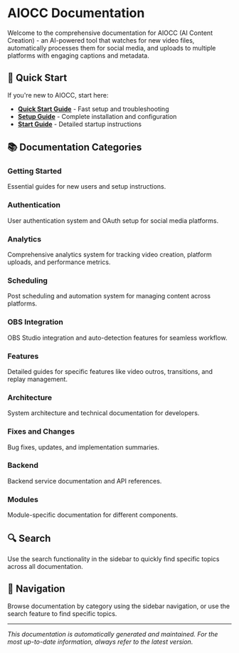# AIOCC Documentation

Welcome to the comprehensive documentation for AIOCC (AI Content Creation) - an AI-powered tool that watches for new video files, automatically processes them for social media, and uploads to multiple platforms with engaging captions and metadata.

## 🚀 Quick Start

If you're new to AIOCC, start here:

- **[Quick Start Guide](getting-started/QUICK_START.md)** - Fast setup and troubleshooting
- **[Setup Guide](getting-started/SETUP_GUIDE.md)** - Complete installation and configuration
- **[Start Guide](getting-started/START_GUIDE.md)** - Detailed startup instructions

## 📚 Documentation Categories

### Getting Started
Essential guides for new users and setup instructions.

### Authentication
User authentication system and OAuth setup for social media platforms.

### Analytics
Comprehensive analytics system for tracking video creation, platform uploads, and performance metrics.

### Scheduling
Post scheduling and automation system for managing content across platforms.

### OBS Integration
OBS Studio integration and auto-detection features for seamless workflow.

### Features
Detailed guides for specific features like video outros, transitions, and replay management.

### Architecture
System architecture and technical documentation for developers.

### Fixes and Changes
Bug fixes, updates, and implementation summaries.

### Backend
Backend service documentation and API references.

### Modules
Module-specific documentation for different components.

## 🔍 Search

Use the search functionality in the sidebar to quickly find specific topics across all documentation.

## 📖 Navigation

Browse documentation by category using the sidebar navigation, or use the search feature to find specific topics.

---

*This documentation is automatically generated and maintained. For the most up-to-date information, always refer to the latest version.*

